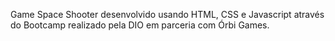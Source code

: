Game Space Shooter desenvolvido usando HTML, CSS e Javascript através do Bootcamp realizado pela DIO em parceria com Órbi Games.
